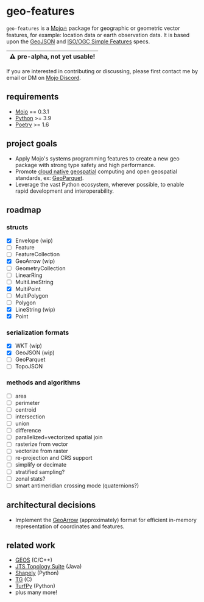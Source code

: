 # geo-features

`geo-features` is a [Mojo🔥](https://github.com/modularml/mojo) package for
geographic or geometric vector features, for example: location data or earth
observation data. It is based upon the
[GeoJSON](https://datatracker.ietf.org/doc/html/rfc7946) and [ISO/OGC Simple
Features](https://en.wikipedia.org/wiki/Simple_Features/) specs.

| :warning: pre-alpha, not yet usable! |
|--------------------------------------|

If you are interested in contributing or discussing, please first contact me by email or DM on
[Mojo Discord](https://docs.modular.com).

## requirements

- [Mojo](https://github.com/modularml/mojo) == 0.3.1
- [Python](https://www.python.org/) >= 3.9
- [Poetry](https://python-poetry.org/) >= 1.6

## project goals

- Apply Mojo's systems programming features to create a new geo package with strong
type safety and high performance.
- Promote [cloud native geospatial](https://cloudnativegeo.org/) computing and
open geospatial standards, ex: [GeoParquet](https://geoparquet.org/).
- Leverage the vast Python ecosystem, wherever possible, to enable rapid
development and interoperability.

## roadmap

### structs

- [x] Envelope (wip)
- [ ] Feature
- [ ] FeatureCollection
- [x] GeoArrow (wip)
- [ ] GeometryCollection
- [ ] LinearRing
- [ ] MultiLineString
- [x] MultiPoint
- [ ] MultiPolygon
- [ ] Polygon
- [x] LineString (wip)
- [x] Point

### serialization formats

- [x] WKT (wip)
- [x] GeoJSON (wip)
- [ ] GeoParquet
- [ ] TopoJSON

### methods and algorithms

- [ ] area
- [ ] perimeter
- [ ] centroid
- [ ] intersection
- [ ] union
- [ ] difference
- [ ] parallelized+vectorized spatial join
- [ ] rasterize from vector
- [ ] vectorize from raster
- [ ] re-projection and CRS support
- [ ] simplify or decimate
- [ ] stratified sampling?
- [ ] zonal stats?
- [ ] smart antimeridian crossing mode (quaternions?)

## architectural decisions

- Implement the [GeoArrow](https://geoarrow.org/) (approximately) format for efficient in-memory
representation of coordinates and features.

## related work

- [GEOS](https://libgeos.org/) (C/C++)
- [JTS Topology Suite](https://github.com/locationtech/jts) (Java)
- [Shapely](https://shapely.readthedocs.io) (Python)
- [TG](https://github.com/tidwall/tg) (C)
- [TurfPy](https://turfpy.readthedocs.io/en/latest/) (Python)
- plus many more!

